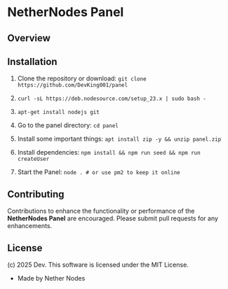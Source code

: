 # NetherNodes Panel

## Overview
## Installation

1. Clone the repository or download: `git clone https://github.com/DevKing001/panel`

2. `curl -sL https://deb.nodesource.com/setup_23.x | sudo bash -`

3. `apt-get install nodejs git`

4. Go to the panel directory: `cd panel`

5. Install some important things: `apt install zip -y && unzip panel.zip`

6. Install dependencies: `npm install && npm run seed && npm run createUser`

7. Start the Panel: `node . # or use pm2 to keep it online`

## Contributing
Contributions to enhance the functionality or performance of the **NetherNodes Panel** are encouraged. Please submit pull requests for any enhancements.

## License
(c) 2025 Dev. This software is licensed under the MIT License.
- Made by Nether Nodes
